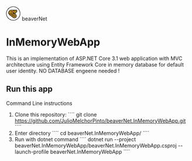 ![beavernet](beaverNet.InMemoryWebApp/wwwroot/img/beaverNetLogo39px.png) beaverNet
# InMemoryWebApp
This is an implementation of ASP.NET Core 3.1 web application with MVC architecture using Entity Framework Core in memory database for default user identity.
NO DATABASE engeene needed !

## Run this app
Command Line instructions 
1. Clone this repository:
´´´´
git clone https://github.com/JulioMelchorPinto/beaverNet.InMemoryWebApp.git
´´´´
2. Enter directory
´´´´
cd beaverNet.InMemoryWebApp/
´´´´
3. Run with dotnet command
´´´´
dotnet run --project beaverNet.InMemoryWebApp/beaverNet.InMemoryWebApp.csproj --launch-profile beaverNet.InMemoryWebApp
´´´´

